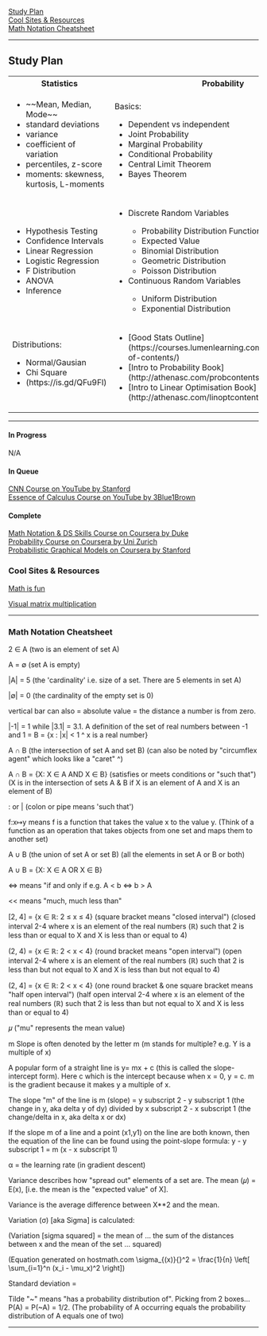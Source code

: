[Study Plan](#Study-Plan)  
[Cool Sites & Resources](#Cool-Sites-&-Resources)  
[Math Notation Cheatsheet](#Math-Notation-Cheatsheet)  

---

## Study Plan

<table >
	<tbody>
		<tr>
			<th>Statistics</th>
			<th>Probability</th>
			<th>Calculus </th>
		</tr>
		<tr>
			<td>
            <ul><li>~~Mean, Median, Mode~~</li><li>standard deviations</li><li>variance</li><li>coefficient of variation</li><li>percentiles, z-score</li><li>moments: skewness, kurtosis, L-moments</li></ul>
         </td>
			<td> 
            Basics: <ul><li>Dependent vs independent</li><li>Joint Probability</li><li>Marginal Probability</li><li>Conditional Probability</li><li>Central Limit Theorem</li><li>Bayes Theorem</li></ul>
         </td>
			<td>
            Basics: <ul><li>Differential (rate of change at a time)</li><li>Integral (time given rate of change)</li><li>Maxima / Minima</li></ul>
         </td>
		</tr>
		<tr>
			<td>
            <ul><li>Hypothesis Testing</li><li>Confidence Intervals</li><li>Linear Regression</li><li>Logistic Regression</li><li>F Distribution</li><li>ANOVA</li><li>Inference</li></ul>
         </td>
			<td>
            <ul><li>Discrete Random Variables</li><ul><li>Probability Distribution Functions</li><li>Expected Value</li><li>Binomial Distribution</li><li>Geometric Distribution</li><li>Poisson Distribution</li></ul><li>Continuous Random Variables</li><ul><li>Uniform Distribution</li><li>Exponential Distribution</li></ul></ul>
         </td>
			<td>
            Other: <ul><li>[Miltivariate calculus](https://is.gd/sXEvEI)</li></ul>
         </td>
		</tr>
		<tr>
			<td>
            Distributions:<ul><li>Normal/Gausian</li><li>Chi Square</li><li>(https://is.gd/QFu9Fl)</li></ul>
         </td>
			<td>
            <ul><li>[Good Stats Outline](https://courses.lumenlearning.com/introstats1/table-of-contents/)</li><li>[Intro to Probability Book](http://athenasc.com/probcontents.html)</li><li>[Intro to Linear Optimisation Book](http://athenasc.com/linoptcontents.html)</li></ul>
         </td>
			<td> </td>
		</tr>
	</tbody>
</table>

---  

#### In Progress  

N/A  

#### In Queue  

[CNN Course on YouTube by Stanford](https://www.youtube.com/playlist?list=PL3FW7Lu3i5JvHM8ljYj-zLfQRF3EO8sYv)    
[Essence of Calculus Course on YouTube by 3Blue1Brown](https://www.youtube.com/playlist?list=PLZHQObOWTQDMsr9K-rj53DwVRMYO3t5Yr)  

#### Complete  

[Math Notation & DS Skills Course on Coursera by Duke](https://www.coursera.org/learn/datasciencemathskills/home/welcome)  
[Probability Course on Coursera by Uni Zurich](https://www.coursera.org/learn/introductiontoprobability)  
[Probabilistic Graphical Models on Coursera by Stanford](https://www.coursera.org/learn/probabilistic-graphical-models/lecture/xUr0h/overview-and-motivation)  




### Cool Sites & Resources

[Math is fun](https://www.mathsisfun.com)

[Visual matrix multiplication ](http://matrixmultiplication.xyz/)  


---

### Math Notation Cheatsheet

2 ∈ A   (two is an element of set A)

A = ∅   (set A is empty)

|A| = 5   (the 'cardinality' i.e. size of a set. There are 5 elements in set A)

|∅| = 0   (the cardinality of the empty set is 0)

vertical bar can also = absolute value = the distance a number is from zero. 

|-1| = 1 while |3.1| = 3.1. A definition of the set of real numbers between -1 and 1 = B = {x : |x| < 1 ^ x is a real number}

A ∩ B     (the intersection of set A and set B) (can also be noted by "circumflex agent" which looks like a "caret" ^)

A ∩ B = {X: X ∈ A AND X ∈ B}  (satisfies or meets conditions or "such that") 
(X is in the intersection of sets A & B if X is an element of A and X is an element of B)

: or | (colon or pipe means 'such that')

f:x↦y means f is a function that takes the value x to the value y. (Think of a function as an operation that takes 
objects from one set and maps them to another set)

A ∪ B     (the union of set A or set B) (all the elements in set A or B or both)

A ∪ B  = {X: X ∈ A  OR X ∈ B} 

<=> means "if and only if e.g. A < b <=> b > A
   
<< means "much, much less than"

[2, 4] = {x ∈ ℝ:   2 ≤ x ≤ 4}  (square bracket means "closed interval")
(closed interval 2-4 where x is an element of the real numbers (ℝ) such that 2 is less than or equal to X and X is less than or equal to 4)

(2, 4) = {x ∈ ℝ:   2 < x < 4}  (round bracket means "open interval")
(open interval 2-4 where x is an element of the real numbers (ℝ) such that 2 is less than but not equal to X and X is less than but not equal to 4)

(2, 4] = {x ∈ ℝ:   2 < x < 4}  (one round bracket & one square bracket means "half open interval")
(half open interval 2-4 where x is an element of the real numbers (ℝ) such that 2 is less than but not equal to X and X is less than or equal to 4)

𝜇 ("mu" represents the mean value)

m Slope is often denoted by the letter m (m stands for multiple? e.g. Y is a multiple of x)

A popular form of a straight line is y= mx + c (this is called the slope-intercept form). Here c which is the intercept because when x = 0, y = c. m is the gradient because it makes y a multiple of x.

The slope "m" of the line is m (slope) = y subscript 2 - y subscript 1 (the change in y, aka delta y of dy) divided by x subscript 2 - x subscript 1 (the change/delta in x, aka delta x or dx)

If the slope m of a line and a point (x1,y1) on the line are both known, then the equation of the line can be found using the point-slope formula: y - y subscript 1 = m (x - x subscript 1)

α = the learning rate (in gradient descent)

Variance describes how "spread out" elements of a set are. The mean (𝜇) = E(x), [i.e. the mean is the "expected value" of X]. 

Variance is the average difference between X**2 and the mean. 

Variation (σ) [aka Sigma] is calculated:

(Variation [sigma squared] = the mean of … the sum of the distances between x and the mean of the set … squared)

(Equation generated on hostmath.com \sigma_{(x)}{}^2 = \frac{1}{n} \left[ \sum_{i=1}^n (x_i - \mu_x)^2    \right])

Standard deviation =



Tilde "~" means "has a probability distribution of". Picking from 2 boxes… P(A) = P(~A) = 1/2. (The probability of A occurring equals the probability distribution of A equals one of two)

---



